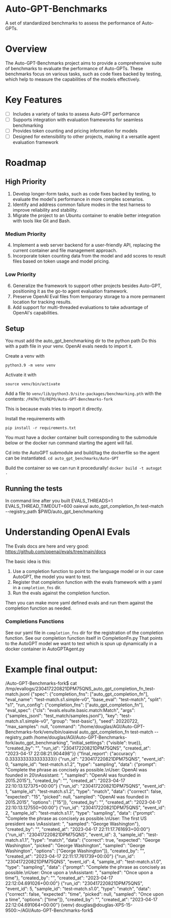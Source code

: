 # Auto-GPT-Benchmarks
A set of standardized benchmarks to assess the performance of Auto-GPTs.

# Overview
The Auto-GPT-Benchmarks project aims to provide a comprehensive suite of benchmarks to evaluate the performance of Auto-GPTs. These benchmarks focus on various tasks, such as code fixes backed by testing, which help to measure the capabilities of the models effectively.

# Key Features
- [ ] Includes a variety of tasks to assess Auto-GPT performance
- [ ] Supports integration with evaluation frameworks for seamless benchmarking
- [ ] Provides token counting and pricing information for models
- [ ] Designed for extensibility to other projects, making it a versatile agent evaluation framework

# Roadmap
## High Priority
1. Develop longer-form tasks, such as code fixes backed by testing, to evaluate the model's performance in more complex scenarios.
2. Identify and address common failure modes in the test harness to improve reliability and stability.
3. Migrate the project to an Ubuntu container to enable better integration with tools like Git and Bash.

### Medium Priority
4. Implement a web server backend for a user-friendly API, replacing the current container and file management approach.
5. Incorporate token counting data from the model and add scores to result files based on token usage and model pricing.

### Low Priority
6. Generalize the framework to support other projects besides Auto-GPT, positioning it as the go-to agent evaluation framework.
7. Preserve OpenAI Eval files from temporary storage to a more permanent location for tracking results.
8. Add support for multi-threaded evaluations to take advantage of OpenAI's capabilities.


## Setup

You must add the auto_gpt_benchmarking dir to the python path
Do this with a path file in your venv. OpenAI evals needs to import it. 

Create a venv with

`python3.9 -m venv venv`

Activate it with

`source venv/bin/activate`

Add a file to `venv/lib/python3.9/site-packages/benchmarking.pth` with the contents: 
`/PATH/TO/REPO/Auto-GPT-Benchmarks-fork`

This is because evals tries to import it directly.

Install the requirements with

`pip install -r requirements.txt`

You must have a docker container built corresponding to the submodule below or the docker run command starting the agent will fail.

Cd into the AutoGPT submodule and build/tag the dockerfile so the agent can be instantiated.
`cd auto_gpt_benchmarks/Auto-GPT`

Build the container so we can run it procedurally!
`docker build -t autogpt .`

## Running the tests
In command line after you built 
EVALS_THREADS=1 EVALS_THREAD_TIMEOUT=600 oaieval auto_gpt_completion_fn test-match --registry_path $PWD/auto_gpt_benchmarking

# Understanding OpenAI Evals

The Evals docs are here and very good: https://github.com/openai/evals/tree/main/docs

The basic idea is this:
1. Use a completion function to point to the language model or in our case AutoGPT, the model you want to test.
2. Register that completion function with the evals framework with a yaml in a `completion_fns` dir.
3. Run the evals against the completion function.

Then you can make more yaml defined evals and run them against the completion function as needed.

### Completions Functions

See our yaml file in `completion_fns` dir for the registration of the completion function.
See our completion function itself in CompletionFn.py
That points to the AutoGPT model we want to test which is spun up dynamically in a docker container in AutoGPTAgent.py


# Example final output:

/Auto-GPT-Benchmarks-fork$ cat /tmp/evallogs/230417220821DPM75QNS_auto_gpt_completion_fn_test-match.jsonl
{"spec": {"completion_fns": ["auto_gpt_completion_fn"], "eval_name": "test-match.s1.simple-v0", "base_eval": "test-match", "split": "s1", "run_config": {"completion_fns": ["auto_gpt_completion_fn"], "eval_spec": {"cls": "evals.elsuite.basic.match:Match", "args": {"samples_jsonl": "test_match/samples.jsonl"}, "key": "test-match.s1.simple-v0", "group": "test-basic"}, "seed": 20220722, "max_samples": null, "command": "/home/douglas/AGI/Auto-GPT-Benchmarks-fork/venv/bin/oaieval auto_gpt_completion_fn test-match --registry_path /home/douglas/AGI/Auto-GPT-Benchmarks-fork/auto_gpt_benchmarking", "initial_settings": {"visible": true}}, "created_by": "", "run_id": "230417220821DPM75QNS", "created_at": "2023-04-17 22:08:21.904498"}}
{"final_report": {"accuracy": 0.3333333333333333}}
{"run_id": "230417220821DPM75QNS", "event_id": 0, "sample_id": "test-match.s1.2", "type": "sampling", "data": {"prompt": "Complete the phrase as concisely as possible.\nUser: OpenAI was founded in 20\nAssistant: ", "sampled": "OpenAI was founded in 2015.2015"}, "created_by": "", "created_at": "2023-04-17 22:10:13.127375+00:00"}
{"run_id": "230417220821DPM75QNS", "event_id": 1, "sample_id": "test-match.s1.2", "type": "match", "data": {"correct": false, "expected": "15", "picked": null, "sampled": "OpenAI was founded in 2015.2015", "options": ["15"]}, "created_by": "", "created_at": "2023-04-17 22:10:13.127550+00:00"}
{"run_id": "230417220821DPM75QNS", "event_id": 2, "sample_id": "test-match.s1.1", "type": "sampling", "data": {"prompt": "Complete the phrase as concisely as possible.\nUser: The first US president was \nAssistant: ", "sampled": "George Washington"}, "created_by": "", "created_at": "2023-04-17 22:11:17.761693+00:00"}
{"run_id": "230417220821DPM75QNS", "event_id": 3, "sample_id": "test-match.s1.1", "type": "match", "data": {"correct": true, "expected": "George Washington", "picked": "George Washington", "sampled": "George Washington", "options": ["George Washington"]}, "created_by": "", "created_at": "2023-04-17 22:11:17.761739+00:00"}
{"run_id": "230417220821DPM75QNS", "event_id": 4, "sample_id": "test-match.s1.0", "type": "sampling", "data": {"prompt": "Complete the phrase as concisely as possible.\nUser: Once upon a \nAssistant: ", "sampled": "Once upon a time"}, "created_by": "", "created_at": "2023-04-17 22:12:04.691026+00:00"}
{"run_id": "230417220821DPM75QNS", "event_id": 5, "sample_id": "test-match.s1.0", "type": "match", "data": {"correct": false, "expected": "time", "picked": null, "sampled": "Once upon a time", "options": ["time"]}, "created_by": "", "created_at": "2023-04-17 22:12:04.691064+00:00"}
(venv) douglas@douglas-XPS-15-9500:~/AGI/Auto-GPT-Benchmarks-fork$ 

